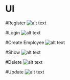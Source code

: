 
# UI

#Register
![alt text](https://github.com/drmaniya/EmpowerED/blob/master/screenshots/Register.PNG)

#Login 
![alt text](https://github.com/drmaniya/EmpowerED/blob/master/screenshots/Login.PNG)

#Create Employee
![alt text](https://github.com/drmaniya/EmpowerED/blob/master/screenshots/Data1.png)

#Show
![alt text](https://github.com/drmaniya/EmpowerED/blob/master/screenshots/Data2.PNG)

#Delete
![alt text](https://github.com/drmaniya/EmpowerED/blob/master/screenshots/Delete.PNG)

#Update
![alt text](https://github.com/drmaniya/EmpowerED/blob/master/screenshots/Update.PNG)